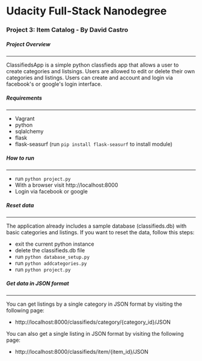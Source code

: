 # Udacity Full-Stack Nanodegree
### Project 3: Item Catalog - By David Castro

##### Project Overview
---

ClassifiedsApp is a simple python classfieds app that allows a user to create categories and listsings. Users are allowed to edit or delete their own categories and listings. Users can create and account and login via facebook's or google's login interface.

##### Requirements
---

  - Vagrant
  - python
  - sqlalchemy
  - flask
  - flask-seasurf (run ```pip install flask-seasurf``` to install module)

##### How to run
---
- run ```python project.py```
- With a browser visit http://localhost:8000
- Login via facebook or google

##### Reset data
---
The application already includes a sample database (classifieds.db) with basic categories and listings. If you want to reset the data, follow this steps:
- exit the current python instance
- delete the classifieds.db file
- run ```python database_setup.py```
- run ```python addcategories.py```
- run ```python project.py```

##### Get data in JSON format
---
You can get listings by a single category in JSON format by visiting the following page:
- http://localhost:8000/classifieds/category/{category_id}/JSON

You can also get a single listing in JSON format by visiting the following page:
- http://localhost:8000/classifieds/item/{item_id}/JSON

